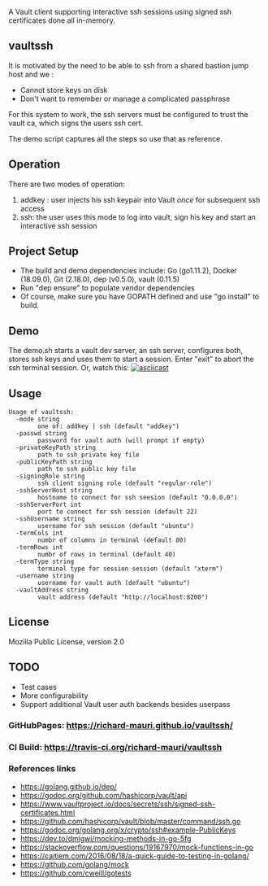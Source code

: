 A Vault client supporting interactive ssh sessions using signed ssh certificates done all in-memory.

## vaultssh
 It is motivated by the need to be able to ssh from a shared bastion jump host and we :
 * Cannot store keys on disk
 * Don't want to remember or manage a complicated passphrase
 
 For this system to work, the ssh servers must be configured to trust the vault ca, which signs the users ssh cert.
 
 The demo script captures all the steps so use that as reference.

## Operation
There are two modes of operation:
1. addkey : user injects his ssh keypair into Vault *once* for subsequent ssh access
1. ssh: the user uses this mode to log into vault, sign his key and start an interactive ssh session

## Project Setup
* The build and demo dependencies include: Go (go1.11.2), Docker (18.09.0), Git (2.18.0), dep (v0.5.0), vault (0.11.5)
* Run "dep ensure" to populate vendor dependencies
* Of course, make sure you have GOPATH defined and use "go install" to build.

## Demo
The demo.sh starts a vault dev server, an ssh server, configures both, stores ssh keys and uses them to start a session.
Enter "exit" to abort the ssh terminal session.
Or, watch this:
[![asciicast](https://asciinema.org/a/hGrgVLfcCWYAOo4J0G92QvcWz.svg)](https://asciinema.org/a/hGrgVLfcCWYAOo4J0G92QvcWz)

## Usage
```
Usage of vaultssh:
  -mode string
    	one of: addkey | ssh (default "addkey")
  -passwd string
    	password for vault auth (will prompt if empty)
  -privateKeyPath string
    	path to ssh private key file
  -publicKeyPath string
    	path to ssh public key file
  -signingRole string
    	ssh client signing role (default "regular-role")
  -sshServerHost string
    	hostname to connect for ssh seesion (default "0.0.0.0")
  -sshServerPort int
    	port to connect for ssh session (default 22)
  -sshUsername string
    	username for ssh session (default "ubuntu")
  -termCols int
    	numbr of columns in terminal (default 80)
  -termRows int
    	numbr of rows in terminal (default 40)
  -termType string
    	terminal type for session session (default "xterm")
  -username string
    	username for vault auth (default "ubuntu")
  -vaultAddress string
    	vault address (default "http://localhost:8200")
```

## License
Mozilla Public License, version 2.0

## TODO
* Test cases
* More configurability
* Support additional Vault user auth backends besides userpass

### GitHubPages: https://richard-mauri.github.io/vaultssh/

### CI Build: https://travis-ci.org/richard-mauri/vaultssh

### References links
* https://golang.github.io/dep/
* https://godoc.org/github.com/hashicorp/vault/api
* https://www.vaultproject.io/docs/secrets/ssh/signed-ssh-certificates.html
* https://github.com/hashicorp/vault/blob/master/command/ssh.go
* https://godoc.org/golang.org/x/crypto/ssh#example-PublicKeys
* https://dev.to/dmigwi/mocking-methods-in-go-5fg
* https://stackoverflow.com/questions/19167970/mock-functions-in-go
* https://caitiem.com/2016/08/18/a-quick-guide-to-testing-in-golang/
* https://github.com/golang/mock
* https://github.com/cweill/gotests

